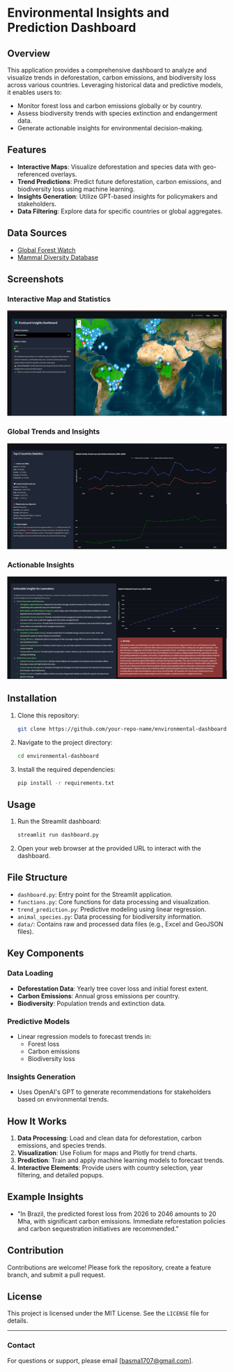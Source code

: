 
# Environmental Insights and Prediction Dashboard

## Overview
This application provides a comprehensive dashboard to analyze and visualize trends in deforestation, carbon emissions, and biodiversity loss across various countries. Leveraging historical data and predictive models, it enables users to:
- Monitor forest loss and carbon emissions globally or by country.
- Assess biodiversity trends with species extinction and endangerment data.
- Generate actionable insights for environmental decision-making.

## Features
- **Interactive Maps**: Visualize deforestation and species data with geo-referenced overlays.
- **Trend Predictions**: Predict future deforestation, carbon emissions, and biodiversity loss using machine learning.
- **Insights Generation**: Utilize GPT-based insights for policymakers and stakeholders.
- **Data Filtering**: Explore data for specific countries or global aggregates.

## Data Sources
- [Global Forest Watch](https://www.globalforestwatch.org/)
- [Mammal Diversity Database](https://mol.org/)

## Screenshots

### Interactive Map and Statistics
![Interactive Map](images/map.png)

### Global Trends and Insights
![Global Trends and Insights](images/trends.png)

### Actionable Insights
![Actionable Insights](images/insights.png)

## Installation
1. Clone this repository:
   ```bash
   git clone https://github.com/your-repo-name/environmental-dashboard.git
   ```
2. Navigate to the project directory:
   ```bash
   cd environmental-dashboard
   ```
3. Install the required dependencies:
   ```bash
   pip install -r requirements.txt
   ```

## Usage
1. Run the Streamlit dashboard:
   ```bash
   streamlit run dashboard.py
   ```
2. Open your web browser at the provided URL to interact with the dashboard.

## File Structure
- `dashboard.py`: Entry point for the Streamlit application.
- `functions.py`: Core functions for data processing and visualization.
- `trend_prediction.py`: Predictive modeling using linear regression.
- `animal_species.py`: Data processing for biodiversity information.
- `data/`: Contains raw and processed data files (e.g., Excel and GeoJSON files).

## Key Components
### Data Loading
- **Deforestation Data**: Yearly tree cover loss and initial forest extent.
- **Carbon Emissions**: Annual gross emissions per country.
- **Biodiversity**: Population trends and extinction data.

### Predictive Models
- Linear regression models to forecast trends in:
  - Forest loss
  - Carbon emissions
  - Biodiversity loss

### Insights Generation
- Uses OpenAI's GPT to generate recommendations for stakeholders based on environmental trends.

## How It Works
1. **Data Processing**: Load and clean data for deforestation, carbon emissions, and species trends.
2. **Visualization**: Use Folium for maps and Plotly for trend charts.
3. **Prediction**: Train and apply machine learning models to forecast trends.
4. **Interactive Elements**: Provide users with country selection, year filtering, and detailed popups.

## Example Insights
- "In Brazil, the predicted forest loss from 2026 to 2046 amounts to 20 Mha, with significant carbon emissions. Immediate reforestation policies and carbon sequestration initiatives are recommended."

## Contribution
Contributions are welcome! Please fork the repository, create a feature branch, and submit a pull request.

## License
This project is licensed under the MIT License. See the `LICENSE` file for details.

---

### Contact
For questions or support, please email [basma1707@gmail.com].
